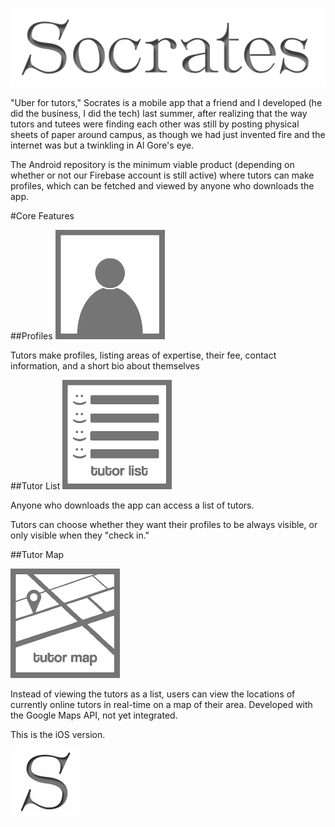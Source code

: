 ![Socrates logo](https://raw.githubusercontent.com/jeffreyesun/Socrates/master/images/socrates_large.png)

"Uber for tutors," Socrates is a mobile app that a friend and I developed (he did the business, I did the tech) last summer, after realizing that the way tutors and tutees were finding each other was still by posting physical sheets of paper around campus, as though we had just invented fire and the internet was but a twinkling in Al Gore's eye.

The Android repository is the minimum viable product (depending on whether or not our Firebase account is still active) where tutors can make profiles, which can be fetched and viewed by anyone who downloads the app.

#Core Features

##Profiles
![Tutor map](https://raw.githubusercontent.com/jeffreyesun/Socrates/master/images/profiledown.png)

Tutors make profiles, listing areas of expertise, their fee, contact information, and a short bio about themselves

##Tutor List
![Tutor list](https://raw.githubusercontent.com/jeffreyesun/Socrates/master/images/listdown.png)

Anyone who downloads the app can access a list of tutors.

Tutors can choose whether they want their profiles to be always visible, or only visible when they "check in."

##Tutor Map

![Tutor map](https://raw.githubusercontent.com/jeffreyesun/Socrates/master/images/mapdown.png)

Instead of viewing the tutors as a list, users can view the locations of currently online tutors in real-time on a map of their area. Developed with the Google Maps API, not yet integrated.

This is the iOS version.

![Final S](https://raw.githubusercontent.com/jeffreyesun/Socrates/master/images/ic_launcher-web.png)
